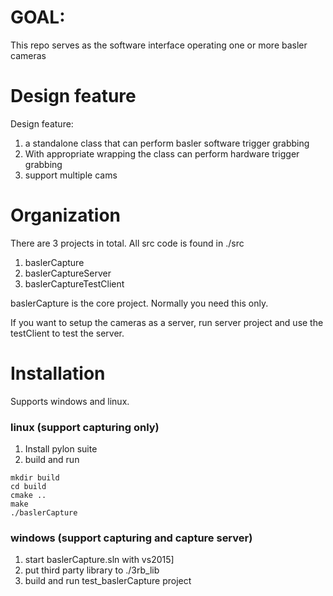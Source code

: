 # GOAL:
This repo serves as the software interface operating one or more basler cameras


# Design feature
Design feature: 
1. a standalone class that can perform basler software trigger grabbing
2. With appropriate wrapping the class can perform hardware trigger grabbing
3. support multiple cams

# Organization
There are 3 projects in total. All src code is found in ./src
1. baslerCapture
2. baslerCaptureServer
3. baslerCaptureTestClient

baslerCapture is the core project. Normally you need this only.

If you want to setup the cameras as a server, run server project and use the testClient to test the server.

# Installation
Supports windows and linux.

### linux (support capturing only)
1. Install pylon suite
2. build and run
```
mkdir build
cd build
cmake ..
make
./baslerCapture
```
### windows (support capturing and capture server)
1. start baslerCapture.sln with vs2015]
2. put third party library to ./3rb_lib
2. build and run test_baslerCapture project


